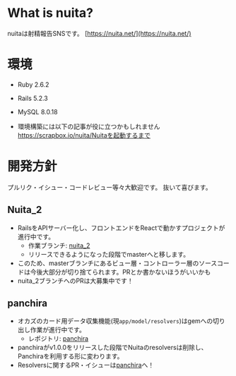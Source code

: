 # What is nuita?
nuitaは射精報告SNSです。 
[https://nuita.net/](https://nuita.net/)

# 環境
- Ruby 2.6.2
- Rails 5.2.3
- MySQL 8.0.18

- 環境構築には以下の記事が役に立つかもしれません
https://scrapbox.io/nuita/Nuitaを起動するまで

# 開発方針
プルリク・イシュー・コードレビュー等々大歓迎です。
抜いて喜びます。

## Nuita_2
- RailsをAPIサーバー化し、フロントエンドをReactで動かすプロジェクトが進行中です。
  - 作業ブランチ: [nuita_2](https://github.com/nuita/nuita/tree/nuita_2)
  - リリースできるようになった段階でmasterへと移します。
- このため、masterブランチにあるビュー層・コントローラー層のソースコードは今後大部分が切り捨てられます。PRとか書かないほうがいいかも
- nuita_2ブランチへのPRは大募集中です！

## panchira
- オカズのカード用データ収集機能(現`app/model/resolvers`)はgemへの切り出し作業が進行中です。
  - レポジトリ: [panchira](https://github.com/nuita/panchira)
- panchiraがv1.0.0をリリースした段階でNuitaのresolversは削除し、Panchiraを利用する形に変わります。
- Resolversに関するPR・イシューは[panchira](https://github.com/nuita/panchira)へ！
